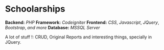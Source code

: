 # Schoolarships

__Backend:__ _PHP_
__Framework:__ _Codeigniter_
__Frontend:__ _CSS_, _Javascript_, _JQuery_, _Bootstrap_, _and more_
__Database:__ _MSSQL Server_

A lot of stuff !: CRUD, Original Reports and interesting things, specially in JQuery. 

